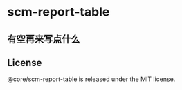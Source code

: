 # scm-report-table

## 有空再来写点什么

## License

@core/scm-report-table is released under the MIT license.

